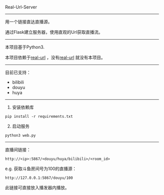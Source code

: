 Real-Url-Server

---

用一个链接直达直播源。

通过Flask建立服务器，使用直观的Url获取直播流。

---

本项目基于Python3.

本项目依赖于[real-url](https://github.com/wbt5/real-url) ，没有[real-url](https://github.com/wbt5/real-url) 就没有本项目。

---
目前已支持：
- bilibili
- douyu
- huya
---

1. 安装依赖库

```shell
pip install -r requirements.txt
```

2. 启动服务

```shell
python3 web.py
```

---

直播间链接：

`http://<ip>:5867/<douyu/huya/bilibili>/<room_id>`

e.g. 获取斗鱼房间号为100的直播源：

```
http://127.0.0.1:5867/douyu/100
```

此链接可直接放入播发器内播放。